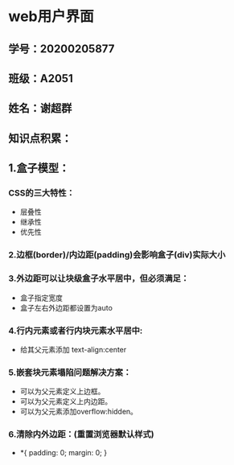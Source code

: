 # web用户界面
## 学号：20200205877
## 班级：A2051
## 姓名：谢超群
## 知识点积累：
## 1.盒子模型：
### CSS的三大特性：
- 层叠性
- 继承性
- 优先性
### 2.边框(border)/内边距(padding)会影响盒子(div)实际大小
### 3.外边距可以让块级盒子水平居中，但必须满足：
- 盒子指定宽度
- 盒子左右外边距都设置为auto
### 4.行内元素或者行内块元素水平居中:
- 给其父元素添加 text-align:center
### 5.嵌套块元素塌陷问题解决方案：
- 可以为父元素定义上边框。
- 可以为父元素定义上内边距。
- 可以为父元素添加overflow:hidden。
### 6.清除内外边距：(重置浏览器默认样式)
- *{
    padding: 0;
    margin: 0;
}
 